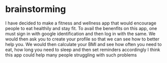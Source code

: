 # brainstorming

I have decided to make a fitness and wellness app that would encourage people to eat healthily and stay fit.
To avail the benenfits on this app, one must sign in with google identification and then log in with the same. 
We would then ask you to create your profile so that we can see how to better help you. 
We would then calculate your BMI and see how often you need to eat, how long you need to sleep and then set reminders accordingly
I think this app could help many people struggling with such problems
